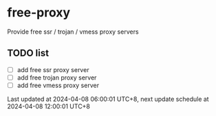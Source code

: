 
# free-proxy
Provide free ssr / trojan / vmess proxy servers


## TODO list
- [ ] add free ssr proxy server
- [ ] add free trojan proxy server
- [ ] add free vmess proxy server

Last updated at 2024-04-08 06:00:01 UTC+8, next update schedule at 2024-04-08 12:00:01 UTC+8

